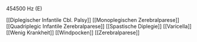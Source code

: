 454500 Hz (E)

[[Diplegischer Infantile Cbl. Palsy]]
[[Monoplegischen Zerebralparese]]
[[Quadriplegic Infantile Zerebralparese]]
[[Spastische Diplegie]]
[[Varicella]]
[[Wenig Krankheit]]
[[Windpocken]]
[[Zerebralparese]]